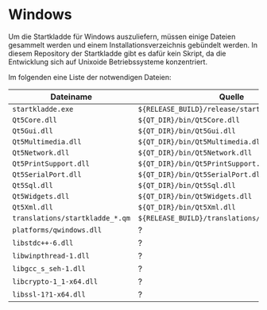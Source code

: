 # Windows

Um die Startkladde für Windows auszuliefern, müssen einige Dateien gesammelt werden
und einem Installationsverzeichnis gebündelt werden.
In diesem Repository der Startkladde gibt es dafür kein Skript,
da die Entwicklung sich auf Unixoide Betriebssysteme konzentriert.

Im folgenden eine Liste der notwendigen Dateien:

Dateiname | Quelle
-|-
`startkladde.exe` | `${RELEASE_BUILD}/release/startkladde.exe`
`Qt5Core.dll` | `${QT_DIR}/bin/Qt5Core.dll`
`Qt5Gui.dll` | `${QT_DIR}/bin/Qt5Gui.dll`
`Qt5Multimedia.dll` | `${QT_DIR}/bin/Qt5Multimedia.dll`
`Qt5Network.dll` | `${QT_DIR}/bin/Qt5Network.dll`
`Qt5PrintSupport.dll` | `${QT_DIR}/bin/Qt5PrintSupport.dll`
`Qt5SerialPort.dll` | `${QT_DIR}/bin/Qt5SerialPort.dll`
`Qt5Sql.dll` | `${QT_DIR}/bin/Qt5Sql.dll`
`Qt5Widgets.dll` | `${QT_DIR}/bin/Qt5Widgets.dll`
`Qt5Xml.dll` | `${QT_DIR}/bin/Qt5Xml.dll`
`translations/startkladde_*.qm` | `${RELEASE_BUILD}/translations/startkladde_*.qm`
`platforms/qwindows.dll` | ?
`libstdc++-6.dll` | ?
`libwinpthread-1.dll` | ?
`libgcc_s_seh-1.dll` | ?
`libcrypto-1_1-x64.dll` | ?
`libssl-1?1-x64.dll` | ?

